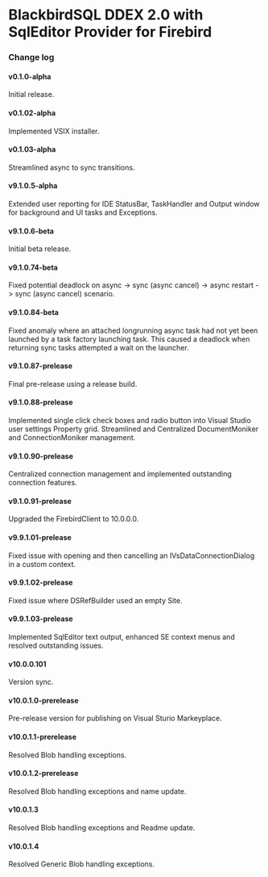 # BlackbirdSQL DDEX 2.0 with SqlEditor Provider for Firebird

### Change log

#### v0.1.0-alpha
Initial release.

#### v0.1.02-alpha
Implemented VSIX installer.

#### v0.1.03-alpha
Streamlined async to sync transitions.

#### v9.1.0.5-alpha
Extended user reporting for IDE StatusBar, TaskHandler and Output window for background and UI tasks and Exceptions.

#### v9.1.0.6-beta
Initial beta release.

#### v9.1.0.74-beta
Fixed potential deadlock on async -> sync (async cancel) -> async restart -> sync (async cancel) scenario.

#### v9.1.0.84-beta
Fixed anomaly where an attached longrunning async task had not yet been launched by a task factory launching task. This caused a deadlock when returning sync tasks attempted a wait on the launcher.

#### v9.1.0.87-prelease
Final pre-release using a release build.

#### v9.1.0.88-prelease
Implemented single click check boxes and radio button into Visual Studio user settings Property grid.
Streamlined and Centralized DocumentMoniker and ConnectionMoniker management.

#### v9.1.0.90-prelease
Centralized connection management and implemented outstanding connection features.

#### v9.1.0.91-prelease
Upgraded the FirebirdClient to 10.0.0.0.

#### v9.9.1.01-prelease
Fixed issue with opening and then cancelling an IVsDataConnectionDialog in a custom context.

#### v9.9.1.02-prelease
Fixed issue where DSRefBuilder used an empty Site.

#### v9.9.1.03-prelease
Implemented SqlEditor text output, enhanced SE context menus and resolved outstanding issues.

#### v10.0.0.101
Version sync.

#### v10.0.1.0-prerelease
Pre-release version for publishing on Visual Sturio Markeyplace.

#### v10.0.1.1-prerelease
Resolved Blob handling exceptions.

#### v10.0.1.2-prerelease
Resolved Blob handling exceptions and name update.

#### v10.0.1.3
Resolved Blob handling exceptions and Readme update.

#### v10.0.1.4
Resolved Generic Blob handling exceptions.
